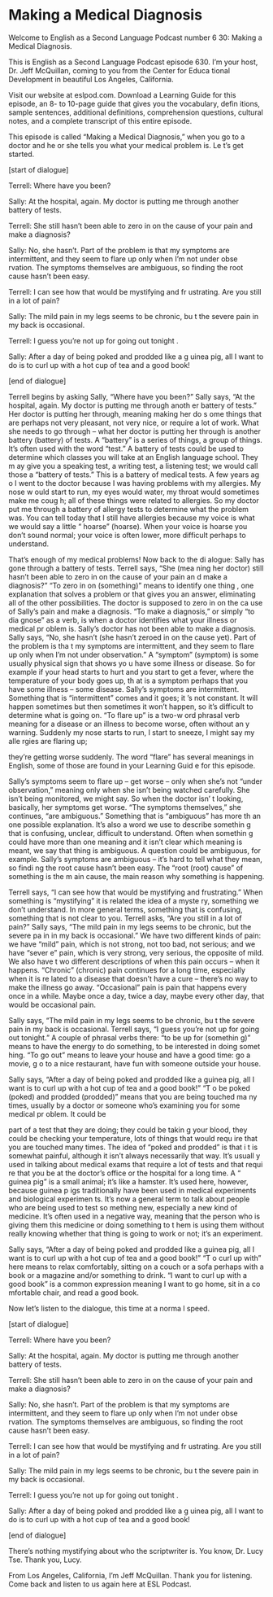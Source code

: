 # Making a Medical Diagnosis

Welcome to English as a Second Language Podcast number 6 30: Making a Medical Diagnosis.

This is English as a Second Language Podcast episode 630.  I’m your host, Dr. Jeff McQuillan, coming to you from the Center for Educa tional Development in beautiful Los Angeles, California.

Visit our website at eslpod.com.  Download a Learning Guide for this episode, an 8- to 10-page guide that gives you the vocabulary, defin itions, sample sentences, additional definitions, comprehension questions, cultural  notes, and a complete transcript of this entire episode.

This episode is called “Making a Medical Diagnosis,” when you go to a doctor and he or she tells you what your medical problem is.  Le t’s get started.

[start of dialogue]

Terrell:  Where have you been?

Sally:  At the hospital, again.  My doctor is putting me  through another battery of tests.

Terrell:  She still hasn’t been able to zero in on the cause of your pain and make a diagnosis?

Sally:  No, she hasn’t.  Part of the problem is that my symptoms are intermittent, and they seem to flare up only when I’m not under obse rvation.  The symptoms themselves are ambiguous, so finding the root cause hasn’t  been easy.

Terrell:  I can see how that would be mystifying and fr ustrating.  Are you still in a lot of pain?

Sally:  The mild pain in my legs seems to be chronic, bu t the severe pain in my back is occasional.

Terrell:  I guess you’re not up for going out tonight .

Sally:  After a day of being poked and prodded like a g uinea pig, all I want to do is to curl up with a hot cup of tea and a good book!

 [end of dialogue]

Terrell begins by asking Sally, “Where have you been?”  Sally says, “At the hospital, again.  My doctor is putting me through anoth er battery of tests.”  Her doctor is putting her through, meaning making her do s ome things that are perhaps not very pleasant, not very nice, or require a lot  of work.  What she needs to go through – what her doctor is putting her through is another battery (battery) of tests.  A “battery” is a series of things, a group of things.  It’s often used with the word “test.”  A battery of tests could be  used to determine which classes you will take at an English language school.  They m ay give you a speaking test, a writing test, a listening test; we would  call those a “battery of tests.”  This is a battery of medical tests.  A few years ag o I went to the doctor because I was having problems with my allergies.  My nose w ould start to run, my eyes would water, my throat would sometimes make me coug h; all of these things were related to allergies.  So my doctor put me through a battery of allergy tests to determine what the problem was.  You can tell  today that I still have allergies because my voice is what we would say a little “ hoarse” (hoarse). When your voice is hoarse you don’t sound normal; your voice  is often lower, more difficult perhaps to understand.

That’s enough of my medical problems!  Now back to the di alogue: Sally has gone through a battery of tests.  Terrell says, “She (mea ning her doctor) still hasn’t been able to zero in on the cause of your pain an d make a diagnosis?” “To zero in on (something)” means to identify one thing , one explanation that solves a problem or that gives you an answer, eliminating all of the other possibilities.  The doctor is supposed to zero in on the ca use of Sally’s pain and make a diagnosis.  “To make a diagnosis,” or simply “to dia gnose” as a verb, is when a doctor identifies what your illness or medical pr oblem is.  Sally’s doctor has not been able to make a diagnosis.  Sally says, “No, she  hasn’t (she hasn’t zeroed in on the cause yet).  Part of the problem is tha t my symptoms are intermittent, and they seem to flare up only when I’m not under observation.”  A “symptom” (symptom) is some usually physical sign that shows yo u have some illness or disease.  So for example if your head starts to  hurt and you start to get a fever, where the temperature of your body goes up, th at is a symptom perhaps that you have some illness – some disease.  Sally’s symptoms are  intermittent. Something that is “intermittent” comes and it goes; it ’s not constant.  It will happen sometimes but then sometimes it won’t happen, so it’s difficult to determine what is going on.  “To flare up” is a two-w ord phrasal verb meaning for a disease or an illness to become worse, often without an y warning.  Suddenly my nose starts to run, I start to sneeze, I might say my alle rgies are flaring up;

 they’re getting worse suddenly.  The word “flare” has several meanings in English, some of those are found in your Learning Guid e for this episode.

Sally’s symptoms seem to flare up – get worse – only when she’s not “under observation,” meaning only when she isn’t being watched carefully.  She isn’t being monitored, we might say.  So when the doctor isn’ t looking, basically, her symptoms get worse.  “The symptoms themselves,” she continues, “are ambiguous.”  Something that is “ambiguous” has more th an one possible explanation.  It’s also a word we use to describe somethin g that is confusing, unclear, difficult to understand.  Often when somethin g could have more than one meaning and it isn’t clear which meaning is meant, we say that thing is ambiguous.  A question could be ambiguous, for example.   Sally’s symptoms are ambiguous – it’s hard to tell what they mean, so findi ng the root cause hasn’t been easy.  The “root (root) cause” of something is the m ain cause, the main reason why something is happening.

Terrell says, “I can see how that would be mystifying and  frustrating.”  When something is “mystifying” it is related the idea of a myste ry, something we don’t understand.  In more general terms, something that is confusing, something that is not clear to you.  Terrell asks, “Are you still in a lot  of pain?”  Sally says, “The mild pain in my legs seems to be chronic, but the severe pa in in my back is occasional.”  We have two different kinds of pain: we have  “mild” pain, which is not strong, not too bad, not serious; and we have “sever e” pain, which is very strong, very serious, the opposite of mild.  We also have t wo different descriptions of when this pain occurs – when it happens.  “Chronic” (chronic) pain continues for a long time, especially when it is re lated to a disease that doesn’t have a cure – there’s no way to make the illness go  away.  “Occasional” pain is pain that happens every once in a while.  Maybe  once a day, twice a day, maybe every other day, that would be occasional pain.

Sally says, “The mild pain in my legs seems to be chronic, bu t the severe pain in my back is occasional.  Terrell says, “I guess you’re not up for  going out tonight.” A couple of phrasal verbs there: “to be up for (somethin g)” means to have the energy to do something, to be interested in doing somet hing.  “To go out” means to leave your house and have a good time: go a movie, g o to a nice restaurant, have fun with someone outside your house.

Sally says, “After a day of being poked and prodded like a guinea pig, all I want is to curl up with a hot cup of tea and a good book!”  “T o be poked (poked) and prodded (prodded)” means that you are being touched ma ny times, usually by a doctor or someone who’s examining you for some medical pr oblem.  It could be

 part of a test that they are doing; they could be takin g your blood, they could be checking your temperature, lots of things that would requ ire that you are touched many times.  The idea of “poked and prodded” is that i t is somewhat painful, although it isn’t always necessarily that way.  It’s usuall y used in talking about medical exams that require a lot of tests and that requi re that you be at the doctor’s office or the hospital for a long time.  A “ guinea pig” is a small animal; it’s like a hamster.  It’s used here, however, because guinea p igs traditionally have been used in medical experiments and biological experimen ts.  It’s now a general term to talk about people who are being used to test so mething new, especially a new kind of medicine.  It’s often used in a negative way,  meaning that the person who is giving them this medicine or doing something to t hem is using them without really knowing whether that thing is going to  work or not; it’s an experiment.

Sally says, “After a day of being poked and prodded like a guinea pig, all I want is to curl up with a hot cup of tea and a good book!”  “T o curl up with” here means to relax comfortably, sitting on a couch or a sofa perhaps with a book or a magazine and/or something to drink.  “I want to curl up  with a good book” is a common expression meaning I want to go home, sit in a co mfortable chair, and read a good book.

Now let’s listen to the dialogue, this time at a norma l speed.

[start of dialogue]

Terrell:  Where have you been?

Sally:  At the hospital, again.  My doctor is putting me  through another battery of tests.

Terrell:  She still hasn’t been able to zero in on the cause of your pain and make a diagnosis?

Sally:  No, she hasn’t.  Part of the problem is that my symptoms are intermittent, and they seem to flare up only when I’m not under obse rvation.  The symptoms themselves are ambiguous, so finding the root cause hasn’t  been easy.

Terrell:  I can see how that would be mystifying and fr ustrating.  Are you still in a lot of pain?

 Sally:  The mild pain in my legs seems to be chronic, bu t the severe pain in my back is occasional.

Terrell:  I guess you’re not up for going out tonight .

Sally:  After a day of being poked and prodded like a g uinea pig, all I want to do is to curl up with a hot cup of tea and a good book!

[end of dialogue]

There’s nothing mystifying about who the scriptwriter is.   You know, Dr. Lucy Tse.  Thank you, Lucy.

From Los Angeles, California, I’m Jeff McQuillan.  Thank you for listening.  Come back and listen to us again here at ESL Podcast.



